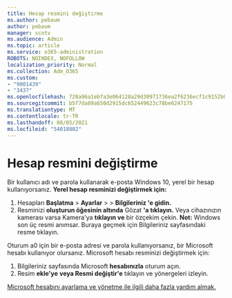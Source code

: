 ```yaml
---
title: Hesap resmini değiştirme
ms.author: pebaum
author: pebaum
manager: scotv
ms.audience: Admin
ms.topic: article
ms.service: o365-administration
ROBOTS: NOINDEX, NOFOLLOW
localization_priority: Normal
ms.collection: Adm_O365
ms.custom:
- "9001439"
- "3437"
ms.openlocfilehash: 728a96a1ebfa3e064128a29d30971736ea2f6236ecf1c9152b0a542efdc032e2
ms.sourcegitcommit: b5f7da89a650d2915dc652449623c78be6247175
ms.translationtype: MT
ms.contentlocale: tr-TR
ms.lasthandoff: 08/05/2021
ms.locfileid: "54018802"
---
```

# <a name="change-account-picture"></a>Hesap resmini değiştirme

Bir kullanıcı adı ve parola kullanarak e-posta Windows 10, yerel bir hesap kullanıyorsanız. **Yerel hesap resminizi değiştirmek için:**

1. Hesapları **Başlatma**  >  **Ayarlar**  >    >  **Bilgileriniz 'e gidin.**
2. Resminizi **oluşturun öğesinin altında** Gözat **'a tıklayın.** Veya cihazınızın kamerası varsa Kamera'ya **tıklayın ve** bir özçekim çekin. 
    **Not:** Windows son üç resmi anımsar. Buraya geçmek için Bilgileriniz sayfasındaki resme tıklayın.

Oturum a0 için bir e-posta adresi ve parola kullanıyorsanız, bir Microsoft hesabı kullanıyor olursanız. Microsoft hesabı resminizi değiştirmek için:

1. Bilgileriniz sayfasında Microsoft **hesabınızla** oturum açın.
2. Resim **ekle'ye** **veya Resmi değiştir'e** tıklayın ve yönergeleri izleyin.

[Microsoft hesabını ayarlama ve yönetme ile ilgili daha fazla yardım almak.](https://support.microsoft.com/products/microsoft-account?category=manage-account)
